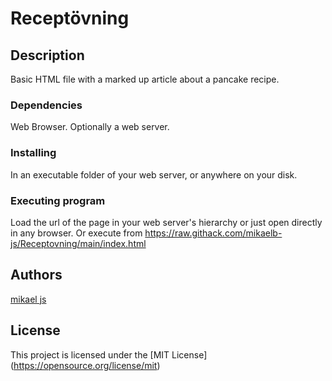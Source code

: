 # Receptövning

## Description

Basic HTML file with a marked up article about a pancake recipe. 

### Dependencies

Web Browser. Optionally a web server.

### Installing

In an executable folder of your web server, or anywhere on your disk.

### Executing program

Load the url of the page in your web server's hierarchy or just open directly in any browser.
Or execute from https://raw.githack.com/mikaelb-js/Receptovning/main/index.html

## Authors

[mikael js](mikaelb-frontend@proton.me)

## License

This project is licensed under the [MIT License] (https://opensource.org/license/mit)
